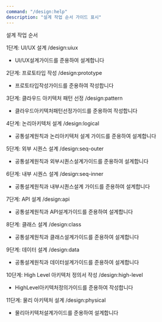```yaml
---
command: "/design:help"
description: "설계 작업 순서 가이드 표시"
---
```


설계 작업 순서

1단계: UI/UX 설계
/design:uiux
- UI/UX설계가이드를 준용하여 설계합니다

2단계: 프로토타입 작성
/design:prototype
- 프로토타입작성가이드를 준용하여 작성합니다

3단계: 클라우드 아키텍처 패턴 선정
/design:pattern
- 클라우드아키텍처패턴선정가이드를 준용하여 작성합니다

4단계: 논리아키텍처 설계
/design:logical
- 공통설계원칙과 논리아키텍처 설계 가이드를 준용하여 설계합니다

5단계: 외부 시퀀스 설계
/design:seq-outer
- 공통설계원칙과 외부시퀀스설계가이드를 준용하여 설계합니다

6단계: 내부 시퀀스 설계
/design:seq-inner
- 공통설계원칙과 내부시퀀스설계 가이드를 준용하여 설계합니다

7단계: API 설계
/design:api
- 공통설계원칙과 API설계가이드를 준용하여 설계합니다

8단계: 클래스 설계
/design:class
- 공통설계원칙과 클래스설계가이드를 준용하여 설계합니다

9단계: 데이터 설계
/design:data
- 공통설계원칙과 데이터설계가이드를 준용하여 설계합니다

10단계: High Level 아키텍처 정의서 작성
/design:high-level
- HighLevel아키텍처정의가이드를 준용하여 작성합니다

11단계: 물리 아키텍처 설계
/design:physical
- 물리아키텍처설계가이드를 준용하여 설계합니다